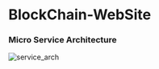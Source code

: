 # BlockChain-WebSite
### Micro Service Architecture
![service_arch](https://user-images.githubusercontent.com/73427021/209838825-a6d3222f-690e-4c7b-bc17-e3841b7ea25f.png)
